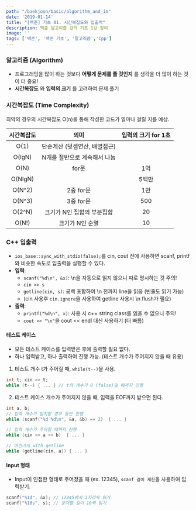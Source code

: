 ```yaml
---
path: "/baekjoon/basic/algorithm_and_io"
date: '2019-01-14'
title: "[백준] 기초 01. 시간복잡도와 입출력"
description: 백준 알고리즘 강의 기초 1강 정리
image: ''
tags: ['백준', '백준 기초', '알고리즘','Cpp']
---
```


### 알고리즘 (Algorithm)
- 프로그래밍을 많이 하는 것보다 __어떻게 문제를 풀 것인지__ 를 생각을 더 많이 하는 것이 더 중요!
- __시간복잡도__ 와 __입력의 크기__ 를 고려하여 문제 풀기

### 시간복잡도 (Time Complexity)
최악의 경우의 시간복잡도 O(n)을 통해 작성한 코드가 얼마나 걸릴 지를 예상.

| 시간복잡도 | 의미 | 입력의 크기 for 1초 |
:----------:|:----:|:-----------------:|
| O(1) | 단순계산 (덧셈연산, 배열접근)|  |
| O(lgN) | N개를 절반으로 계속해서 나눔|  |
| O(N) | for문 | 1억 |
| O(NlgN) |  | 5백만 |
| O(N^2) | 2중 for문 | 1만 |
| O(N^3) | 3중 for문 | 500 |
| O(2^N) | 크기가 N인 집합의 부분집합 | 20 |
| O(N!) | 크기가 N인 순열 | 10 |

### C++ 입출력
- `ios_base::sync_with_stdio(false);`를 cin, cout 전에 사용하면 scanf, printf와 비슷한 속도로 입출력을 실행할 수 있다.
- __입력__: 
    - `scanf("%d\n", &x)`: \n을 자동으로 읽지 않으니 따로 명시하는 것 주의!
    - `cin >> s`
    - `getline(cin, s)`: 공백 포함하여 \n 전까지 line을 읽음 (빈줄도 읽기 가능)
    - (cin 사용후 `cin.ignore`을 사용하여 getline 사용시 \n flush가 필요)
- __출력__:
    - `printf("%d\n", x)`: 사용 시 c++ string class를 읽을 수 없으니 주의!
    - `cout << "\n"`을 cout << endl 대신 사용하기 (더 빠름)

#### 테스트 케이스
- 모든 테스트 케이스를 입력받은 후에 출력할 필요 없다. 
- 하나 입력받고, 하나 출력하여 진행 가능. (테스트 개수가 주어지지 않을 때 유용)

1. 테스트 개수 t가 주어질 때, `while(t--)`을 사용.
```cpp
int t; cin >> t;
while (t--) { ... } // t의 개수가 0 (false)일 때까지 진행
```
2.  테스트 케이스 개수가 주어지지 않을 때, 입력을 EOF까지 받으면 된다.
```cpp
int a, b;
// 입력 개수가 일치할 경우 동안 진행
while (scanf("%d %d\n", &a, &b) == 2)  { ... } 
```
```cpp
// 입력 개수가 주어질 때까지 진행
while (cin >> a >> b)  { ... } 
```
```cpp
// 마찬가지 with getline
while (getline(cin, a)) { ... } 
```

#### Input 형태
- Input이 인접한 형태로 주어졌을 때 (ex. 12345), `scanf 길이 제한`을 사용하여 입력받기.
```cpp
scanf("%1d", &x); // 12345에서 1자리씩 읽기
scanf("%10s", s); // 문자열 길이 10씩 읽기
```